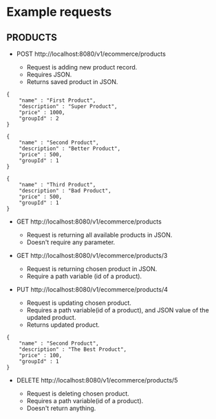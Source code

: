 # Example requests

## PRODUCTS

- POST http://localhost:8080/v1/ecommerce/products

    - Request is adding new product record. 
    - Requires JSON. 
    - Returns saved product in JSON.

```
{
    "name" : "First Product",
    "description" : "Super Product",
    "price" : 1000,
    "groupId" : 2
}

{
    "name" : "Second Product",
    "description" : "Better Product",
    "price" : 500,
    "groupId" : 1
}

{
    "name" : "Third Product",
    "description" : "Bad Product",
    "price" : 500,
    "groupId" : 1
}
```

- GET http://localhost:8080/v1/ecommerce/products

    - Request is returning all available products in JSON.
    - Doesn't require any parameter.


- GET http://localhost:8080/v1/ecommerce/products/3

    - Request is returning chosen product in JSON. 
    - Require a path variable (id of a product).
  

- PUT http://localhost:8080/v1/ecommerce/products/4

    - Request is updating chosen product.
    - Requires a path variable(id of a product), and JSON value of the updated product.
    - Returns updated product.

```
{
    "name" : "Second Product",
    "description" : "The Best Product",
    "price" : 100,
    "groupId" : 1
}
```
- DELETE http://localhost:8080/v1/ecommerce/products/5

    - Request is deleting chosen product.
    - Requires a path variable(id of a product). 
    - Doesn't return anything.